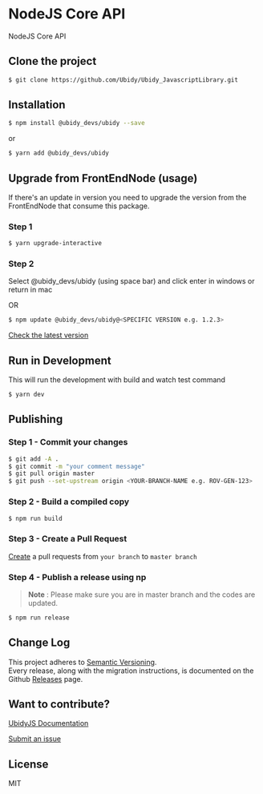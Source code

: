 # NodeJS Core API

NodeJS Core API

## Clone the project

```bash
$ git clone https://github.com/Ubidy/Ubidy_JavascriptLibrary.git
```

## Installation

```bash
$ npm install @ubidy_devs/ubidy --save
```

or

```bash
$ yarn add @ubidy_devs/ubidy
```

## Upgrade from FrontEndNode (usage)

If there's an update in version you need to upgrade the version from the FrontEndNode that consume this package.

### Step 1

```bash
$ yarn upgrade-interactive
```

### Step 2

Select @ubidy_devs/ubidy (using space bar) and click enter in windows or return in mac

OR

```bash
$ npm update @ubidy_devs/ubidy@<SPECIFIC VERSION e.g. 1.2.3>
```

[Check the latest version](https://github.com/Ubidy/Ubidy_JavascriptLibrary/releases)

## Run in Development

This will run the development with build and watch test command

```bash
$ yarn dev
```

## Publishing

### Step 1 - Commit your changes

```bash
$ git add -A .
$ git commit -m "your comment message"
$ git pull origin master
$ git push --set-upstream origin <YOUR-BRANCH-NAME e.g. ROV-GEN-123>
```

### Step 2 - Build a compiled copy

```bash
$ npm run build
```

### Step 3 - Create a Pull Request

[Create](https://github.com/Ubidy/Ubidy_JavascriptLibrary/compare) a pull requests from `your branch` to `master branch`

### Step 4 - Publish a release using np

> **Note** : Please make sure you are in master branch and the codes are updated.

```bash
$ npm run release
```

## Change Log

This project adheres to [Semantic Versioning](http://semver.org/).  
Every release, along with the migration instructions, is documented on the Github [Releases](https://github.com/Ubidy/Ubidy_JavascriptLibrary/releases) page.

## Want to contribute?

[UbidyJS Documentation](https://ubidy.gitbook.io/ubidyjs/)

[Submit an issue](https://github.com/Ubidy/Ubidy_JavascriptLibrary/issues/new)

## License

MIT
